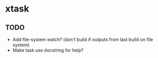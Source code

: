 # xtask

## TODO

* Add file-system watch? (don't build if outputs from last build on file system)
* Make task use docstring for help?